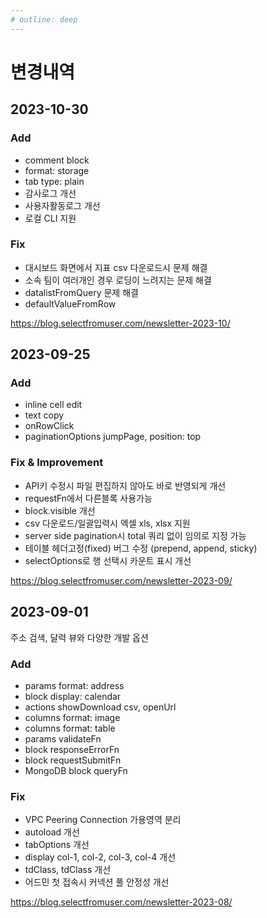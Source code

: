 ```yaml
---
# outline: deep
---
```


# 변경내역

## 2023-10-30

### Add

- comment block
- format: storage
- tab type: plain
- 감사로그 개선
- 사용자활동로그 개선
- 로컬 CLI 지원

### Fix

- 대시보드 화면에서 지표 csv 다운로드시 문제 해결
- 소속 팀이 여러개인 경우 로딩이 느려지는 문제 해결
- datalistFromQuery 문제 해결
- defaultValueFromRow

https://blog.selectfromuser.com/newsletter-2023-10/

## 2023-09-25

### Add

- inline cell edit
- text copy
- onRowClick
- paginationOptions jumpPage, position: top

### Fix & Improvement

- API키 수정시 파일 편집하지 않아도 바로 반영되게 개선
- requestFn에서 다른블록 사용가능
- block.visible 개선
- csv 다운로드/일괄입력시 엑셀 xls, xlsx 지원
- server side pagination시 total 쿼리 없이 임의로 지정 가능
- 테이블 헤더고정(fixed) 버그 수정 (prepend, append, sticky)
- selectOptions로 행 선택시 카운트 표시 개선

https://blog.selectfromuser.com/newsletter-2023-09/

## 2023-09-01

주소 검색, 달력 뷰와 다양한 개발 옵션

### Add

- params format: address
- block display: calendar
- actions showDownload csv, openUrl
- columns format: image
- columns format: table
- params validateFn
- block responseErrorFn
- block requestSubmitFn
- MongoDB block queryFn

### Fix

- VPC Peering Connection 가용영역 분리
- autoload 개선
- tabOptions 개선
- display col-1, col-2, col-3, col-4 개선
- tdClass, tdClass 개선
- 어드민 첫 접속시 커넥션 풀 안정성 개선

https://blog.selectfromuser.com/newsletter-2023-08/